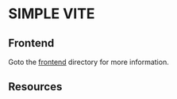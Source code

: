 # SIMPLE VITE

## Frontend

Goto the [frontend](./frontend/README.md) directory for more information.

## Resources
